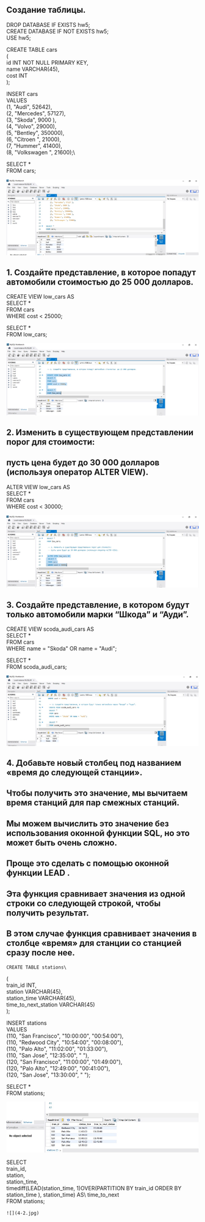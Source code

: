 
## Создание таблицы.
 
DROP DATABASE IF EXISTS hw5;\
CREATE DATABASE IF NOT EXISTS hw5;\
USE hw5;

CREATE TABLE cars\
(\
	id INT NOT NULL PRIMARY KEY,\
    name VARCHAR(45),\
    cost INT\
);

INSERT cars\
VALUES\
	(1, "Audi", 52642),\
    (2, "Mercedes", 57127),\
    (3, "Skoda", 9000 ),\
    (4, "Volvo", 29000),\
	(5, "Bentley", 350000),\
    (6, "Citroen ", 21000), \
    (7, "Hummer", 41400), \
    (8, "Volkswagen ", 21600);\
    
SELECT *\
FROM cars;

![](0.jpg)

## 1. Создайте представление, в которое попадут автомобили стоимостью  до 25 000 долларов.
 
 CREATE VIEW low_cars AS\
 SELECT *\
 FROM cars\
 WHERE cost < 25000;
 
 SELECT *\
 FROM low_cars;

 ![](1.jpg)
 
## 2. Изменить в существующем представлении порог для стоимости: 
## пусть цена будет до 30 000 долларов (используя оператор ALTER VIEW).
  
  ALTER VIEW low_cars AS\
  SELECT *\
  FROM cars\
  WHERE cost < 30000;

  ![](2.jpg)
  
## 3. Создайте представление, в котором будут только автомобили марки “Шкода” и “Ауди”.

   CREATE VIEW scoda_audi_cars AS\
   SELECT *\
   FROM cars\
   WHERE name = "Skoda" OR name = "Audi";
   
   SELECT *\
   FROM scoda_audi_cars;

   ![](3.jpg)
   
## 4. Добавьте новый столбец под названием «время до следующей станции». 
## Чтобы получить это значение, мы вычитаем время станций для пар смежных станций. 
## Мы можем вычислить это значение без использования оконной функции SQL, но это может быть очень сложно. 
## Проще это сделать с помощью оконной функции LEAD . 
## Эта функция сравнивает значения из одной строки со следующей строкой, чтобы получить результат. 
## В этом случае функция сравнивает значения в столбце «время» для станции со станцией сразу после нее.
    
    CREATE TABLE stations\
(\
	train_id INT,\
    station VARCHAR(45),\
    station_time VARCHAR(45),\
    time_to_next_station VARCHAR(45)\
);

INSERT stations\
VALUES\
	(110, "San Francisco", "10:00:00", "00:54:00"),\
    (110, "Redwood City", "10:54:00", "00:08:00"),\
    (110, "Palo Alto", "11:02:00", "01:33:00"),\
    (110, "San Jose", "12:35:00", " "),\
	(120, "San Francisco", "11:00:00", "01:49:00"),\
    (120, "Palo Alto", "12:49:00", "00:41:00"),\
    (120, "San Jose", "13:30:00", " ");
    
SELECT *\
FROM stations;

![](4-1.jpg)

SELECT\
	train_id,\
    station,\
    station_time,\
    timediff(LEAD(station_time, 1)OVER(PARTITION BY train_id ORDER BY station_time ), station_time) AS\ time_to_next\
    FROM stations;

    ![](4-2.jpg)
    